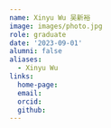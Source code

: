 ```yaml
---
name: Xinyu Wu 吴新裕
image: images/photo.jpg
role: graduate
date: '2023-09-01'
alumni: false
aliases:
  - Xinyu Wu
links:
  home-page: 
  email: 
  orcid: 
  github: 
---
```


